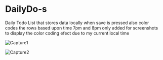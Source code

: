 # DailyDo-s
Daily Todo List that stores data locally when save is pressed
also color codes the rows based upon time
7pm and 8pm only added for screenshots to display the color coding efect due to my current local time

![Capture1](https://user-images.githubusercontent.com/69323366/113495266-eceeda80-94b5-11eb-9761-42361baa33f0.JPG)



![Capture2](https://user-images.githubusercontent.com/69323366/113495269-f0826180-94b5-11eb-8f7c-e2ab76c5eeb6.JPG)

